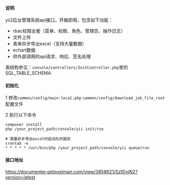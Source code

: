 #### 说明
yii2后台管理系统api接口，开箱即用，包含如下功能：
- rbac权限全套（菜单、权限、角色、管理员、操作日志）
- 文件上传
- 表单异步导出excel（支持大量数据）
- echart数据
- 供外部调用的api请求、响应、签名处理

表结构参见：`console/controllers/InitController.php`里的SQL_TABLE_SCHEMA

#### 初始化

1 修改`common/config/main-local.php` `common/config/download_job_file_root`配置文件

2 执行以下命令
```
composer install
php /your_project_path/console/yii init/run

# 需要异步导出excel时启动队列服务
crontab -e
* * * * * /usr/bin/php /your_project_path/console/yii queue/run
```

#### 接口地址
https://documenter.getpostman.com/view/3858621/SzfDvjN2?version=latest
